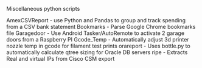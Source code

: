 Miscellaneous python scripts

AmexCSVReport - use Python and Pandas to group and track spending from a CSV bank statement
Bookmarks - Parse Google Chrome bookmarks file
Garagedoor - Use Android Tasker/AutoRemote to activate 2 garage doors from a Raspberry PI
Gcode_Temp - Automatically adjust 3d printer nozzle temp in gcode for filament test prints
orareport - Uses bottle.py to automatically calculate qtree sizing for Oracle DB servers
ripe - Extracts Real and virtual IPs from Cisco CSM export
